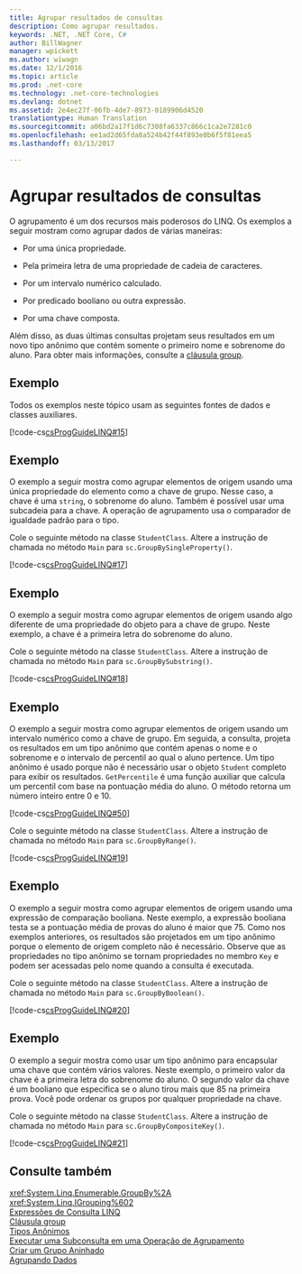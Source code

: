 ```yaml
---
title: Agrupar resultados de consultas
description: Como agrupar resultados.
keywords: .NET, .NET Core, C#
author: BillWagner
manager: wpickett
ms.author: wiwagn
ms.date: 12/1/2016
ms.topic: article
ms.prod: .net-core
ms.technology: .net-core-technologies
ms.devlang: dotnet
ms.assetid: 2e4ec27f-06fb-4de7-8973-0189906d4520
translationtype: Human Translation
ms.sourcegitcommit: a06bd2a17f1d6c7308fa6337c866c1ca2e7281c0
ms.openlocfilehash: ee1ad2d65fda8a524b42f44f893e0b6f5f81eea5
ms.lasthandoff: 03/13/2017

---
```

# <a name="group-query-results"></a>Agrupar resultados de consultas

O agrupamento é um dos recursos mais poderosos do LINQ. Os exemplos a seguir mostram como agrupar dados de várias maneiras:  
  
-   Por uma única propriedade.  
  
-   Pela primeira letra de uma propriedade de cadeia de caracteres.  
  
-   Por um intervalo numérico calculado.  
  
-   Por predicado booliano ou outra expressão.  
  
-   Por uma chave composta.  
  
 Além disso, as duas últimas consultas projetam seus resultados em um novo tipo anônimo que contém somente o primeiro nome e sobrenome do aluno. Para obter mais informações, consulte a [cláusula group](../language-reference/keywords/group-clause.md).  
  
## <a name="example"></a>Exemplo  
 Todos os exemplos neste tópico usam as seguintes fontes de dados e classes auxiliares.  
  
 [!code-cs[csProgGuideLINQ#15](../../../samples/snippets/csharp/concepts/linq/how-to-group-query-results_1.cs)]  
  
## <a name="example"></a>Exemplo  
 O exemplo a seguir mostra como agrupar elementos de origem usando uma única propriedade do elemento como a chave de grupo. Nesse caso, a chave é uma `string`, o sobrenome do aluno. Também é possível usar uma subcadeia para a chave. A operação de agrupamento usa o comparador de igualdade padrão para o tipo.  
  
 Cole o seguinte método na classe `StudentClass`. Altere a instrução de chamada no método `Main` para `sc.GroupBySingleProperty()`.  
  
 [!code-cs[csProgGuideLINQ#17](../../../samples/snippets/csharp/concepts/linq/how-to-group-query-results_2.cs)]  
  
## <a name="example"></a>Exemplo  
 O exemplo a seguir mostra como agrupar elementos de origem usando algo diferente de uma propriedade do objeto para a chave de grupo. Neste exemplo, a chave é a primeira letra do sobrenome do aluno.  
  
 Cole o seguinte método na classe `StudentClass`. Altere a instrução de chamada no método `Main` para `sc.GroupBySubstring()`.  
  
 [!code-cs[csProgGuideLINQ#18](../../../samples/snippets/csharp/concepts/linq/how-to-group-query-results_3.cs)]  
  
## <a name="example"></a>Exemplo  
 O exemplo a seguir mostra como agrupar elementos de origem usando um intervalo numérico como a chave de grupo. Em seguida, a consulta, projeta os resultados em um tipo anônimo que contém apenas o nome e o sobrenome e o intervalo de percentil ao qual o aluno pertence. Um tipo anônimo é usado porque não é necessário usar o objeto `Student` completo para exibir os resultados. `GetPercentile` é uma função auxiliar que calcula um percentil com base na pontuação média do aluno. O método retorna um número inteiro entre 0 e 10.  
  
 [!code-cs[csProgGuideLINQ#50](../../../samples/snippets/csharp/concepts/linq/how-to-group-query-results_4.cs)]  
  
 Cole o seguinte método na classe `StudentClass`. Altere a instrução de chamada no método `Main` para `sc.GroupByRange()`.  
  
 [!code-cs[csProgGuideLINQ#19](../../../samples/snippets/csharp/concepts/linq/how-to-group-query-results_5.cs)]  
  
## <a name="example"></a>Exemplo  
 O exemplo a seguir mostra como agrupar elementos de origem usando uma expressão de comparação booliana. Neste exemplo, a expressão booliana testa se a pontuação média de provas do aluno é maior que 75. Como nos exemplos anteriores, os resultados são projetados em um tipo anônimo porque o elemento de origem completo não é necessário. Observe que as propriedades no tipo anônimo se tornam propriedades no membro `Key` e podem ser acessadas pelo nome quando a consulta é executada.  
  
 Cole o seguinte método na classe `StudentClass`. Altere a instrução de chamada no método `Main` para `sc.GroupByBoolean()`.  
  
 [!code-cs[csProgGuideLINQ#20](../../../samples/snippets/csharp/concepts/linq/how-to-group-query-results_6.cs)]  
  
## <a name="example"></a>Exemplo  
 O exemplo a seguir mostra como usar um tipo anônimo para encapsular uma chave que contém vários valores. Neste exemplo, o primeiro valor da chave é a primeira letra do sobrenome do aluno. O segundo valor da chave é um booliano que especifica se o aluno tirou mais que 85 na primeira prova. Você pode ordenar os grupos por qualquer propriedade na chave.  
  
 Cole o seguinte método na classe `StudentClass`. Altere a instrução de chamada no método `Main` para `sc.GroupByCompositeKey()`.  
  
 [!code-cs[csProgGuideLINQ#21](../../../samples/snippets/csharp/concepts/linq/how-to-group-query-results_7.cs)]  
  
## <a name="see-also"></a>Consulte também  
 <xref:System.Linq.Enumerable.GroupBy%2A>   
 <xref:System.Linq.IGrouping%602>   
 [Expressões de Consulta LINQ](index.md)   
 [Cláusula group](../language-reference/keywords/group-clause.md)   
 [Tipos Anônimos](../programming-guide/classes-and-structs/anonymous-types.md)   
 [Executar uma Subconsulta em uma Operação de Agrupamento](perform-a-subquery-on-a-grouping-operation.md)   
 [Criar um Grupo Aninhado](create-a-nested-group.md)   
 [Agrupando Dados](../programming-guide/concepts/linq/grouping-data.md)
